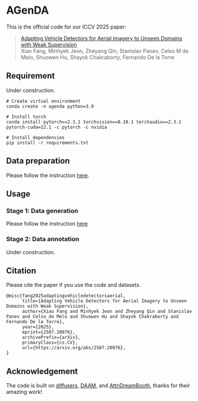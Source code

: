 # AGenDA
This is the official code for our ICCV 2025 paper:
> [Adapting Vehicle Detectors for Aerial Imagery to Unseen Domains with Weak Supervision](https://humansensinglab.github.io/AGenDA/)  
> Xiao Fang, Minhyek Jeon, Zheyang Qin, Stanislav Panev, Celso M de Melo, Shuowen Hu, Shayok Chakraborty, Fernando De la Torre

## Requirement
Under construction.
```
# Create virtual environment
conda create -n agenda python=3.9

# Install torch
conda install pytorch==2.3.1 torchvision==0.18.1 torchaudio==2.3.1 pytorch-cuda=12.1 -c pytorch -c nvidia

# Install dependencies
pip install -r requirements.txt
```

## Data preparation
Please follow the instruction [here](Data/README.md).

## Usage
### Stage 1: Data generation
Please follow the instruction [here](data_generation/README.md)

### Stage 2: Data annotation
Under construction.

## Citation
Please cite the paper if you use the code and datasets.
```
@misc{fang2025adaptingvehicledetectorsaerial,
      title={Adapting Vehicle Detectors for Aerial Imagery to Unseen Domains with Weak Supervision}, 
      author={Xiao Fang and Minhyek Jeon and Zheyang Qin and Stanislav Panev and Celso de Melo and Shuowen Hu and Shayok Chakraborty and Fernando De la Torre},
      year={2025},
      eprint={2507.20976},
      archivePrefix={arXiv},
      primaryClass={cs.CV},
      url={https://arxiv.org/abs/2507.20976}, 
}
```

## Acknowledgement
The code is built on [diffusers](https://github.com/huggingface/diffusers/tree/main/examples), [DAAM](https://github.com/castorini/daam), and [AttnDreamBooth](https://github.com/lyuPang/AttnDreamBooth), thanks for their amazing work!
